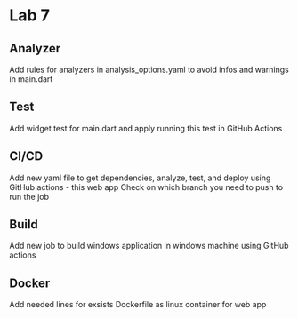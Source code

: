 # Lab 7

## Analyzer

Add rules for analyzers in analysis_options.yaml to avoid infos and warnings in main.dart

## Test

Add widget test for main.dart and apply running this test in GitHub Actions


## CI/CD

Add new yaml file to get dependencies, analyze, test, and deploy using GitHub actions - this web app
Check on which branch you need to push to run the job

## Build 

Add new job to build windows application in windows machine using GitHub actions

## Docker

Add needed lines for exsists Dockerfile as linux container for web app 
